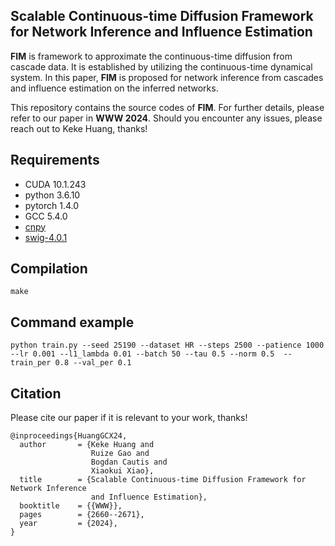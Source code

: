 ## Scalable Continuous-time Diffusion Framework for Network Inference and Influence Estimation

**FIM** is framework to approximate the continuous-time diffusion from cascade data. It is established by utilizing the continuous-time dynamical system. In this paper, **FIM** is proposed for network inference from cascades and influence estimation on the inferred networks. 

This repository contains the source codes of **FIM**. For further details, please refer to our paper in **WWW 2024**. Should you encounter any issues, please reach out to Keke Huang, thanks!



## Requirements

- CUDA 10.1.243
- python 3.6.10
- pytorch 1.4.0
- GCC 5.4.0
- [cnpy](https://github.com/rogersce/cnpy)
- [swig-4.0.1](https://github.com/swig/swig)



## Compilation

```
make
```



## Command example

```
python train.py --seed 25190 --dataset HR --steps 2500 --patience 1000 --lr 0.001 --l1_lambda 0.01 --batch 50 --tau 0.5 --norm 0.5  --train_per 0.8 --val_per 0.1
```





## Citation



Please cite our paper if it is relevant to your work, thanks!

```
@inproceedings{HuangGCX24,
  author       = {Keke Huang and
                  Ruize Gao and
                  Bogdan Cautis and
                  Xiaokui Xiao},
  title        = {Scalable Continuous-time Diffusion Framework for Network Inference
                  and Influence Estimation},
  booktitle    = {{WWW}},
  pages        = {2660--2671},
  year         = {2024},
}
```

